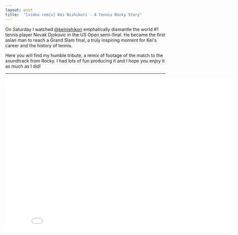 ```yaml
---
layout: post
title:  "[video remix] Kei Nishikori - A Tennis Rocky Story"
---
```


On Saturday I watched [@keinishikori](https://twitter.com/keinishikori) emphatically dismantle the world #1 tennis player Novak Djokovic in the US Open semi-final. He became the first asian man to reach a Grand Slam final, a truly inspiring moment for Kei's career and the history of tennis.

Here you will find my humble tribute, a remix of footage of the match to the soundtrack from Rocky. I had lots of fun producing it and I hope you enjoy it as much as I did!

---

<iframe width="853" height="480" src="//www.youtube.com/embed/cr46AOvI4Ek" frameborder="0" allowfullscreen></iframe>
